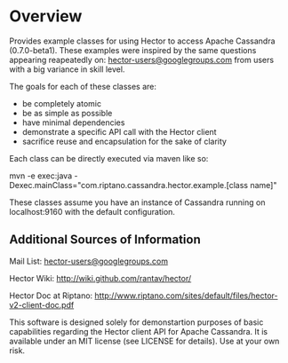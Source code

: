 Overview
============
Provides example classes for using Hector to access Apache Cassandra (0.7.0-beta1).
These examples were inspired by the same questions appearing reapeatedly on: 
hector-users@googlegroups.com from users with a big variance in skill level. 

The goals for each of these classes are: 

* be completely atomic
* be as simple as possible 
* have minimal dependencies 
* demonstrate a specific API call with the Hector client 
* sacrifice reuse and encapsulation for the sake of clarity


Each class can be directly executed via maven like so: 

mvn -e exec:java -Dexec.mainClass="com.riptano.cassandra.hector.example.[class name]"

These classes assume you have an instance of Cassandra running on localhost:9160 with the default configuration. 

Additional Sources of Information
----------------------------------
Mail List: hector-users@googlegroups.com

Hector Wiki: http://wiki.github.com/rantav/hector/

Hector Doc at Riptano: http://www.riptano.com/sites/default/files/hector-v2-client-doc.pdf

This software is designed solely for demonstartion purposes of basic capabilities regarding the Hector client API for Apache Cassandra. It is available under an MIT license (see LICENSE for details). Use at your own risk.
